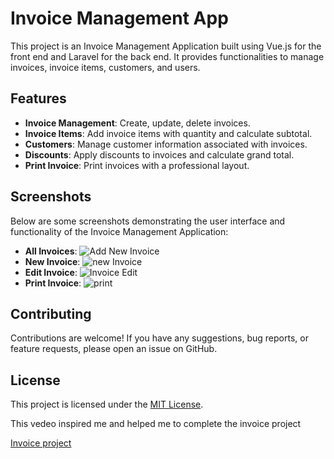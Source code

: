 <h1>Invoice Management App</h1>

<p>This project is an Invoice Management Application built using Vue.js for the front end and Laravel for the back end. It provides functionalities to manage invoices, invoice items, customers, and users.</p>

<h2>Features</h2>

<ul>
  <li><strong>Invoice Management</strong>: Create, update, delete invoices.</li>
  <li><strong>Invoice Items</strong>: Add invoice items with quantity and calculate subtotal.</li>
  <li><strong>Customers</strong>: Manage customer information associated with invoices.</li>
  <li><strong>Discounts</strong>: Apply discounts to invoices and calculate grand total.</li>
  <li><strong>Print Invoice</strong>: Print invoices with a professional layout.</li>
</ul>

<h2>Screenshots</h2>

<p>Below are some screenshots demonstrating the user interface and functionality of the Invoice Management Application:</p>

<ul>
  <li><strong>All Invoices</strong>: <img src="https://github.com/Azzedine-zemmari/InvoiceApp/assets/98091150/6446f119-f83e-48e7-a3de-d95586bc23df" alt="Add New Invoice"></li>
  <li><strong>New Invoice</strong>: <img src="https://github.com/Azzedine-zemmari/InvoiceApp/assets/98091150/2e430ada-e84b-4929-a37e-15151e089682" alt="new Invoice"></li>
  <li><strong>Edit Invoice</strong>: <img src="https://github.com/Azzedine-zemmari/InvoiceApp/assets/98091150/5995631e-c2ae-43e2-aa40-65f9fb4887ae" alt="Invoice Edit"></li>
  <li><strong>Print Invoice</strong>: <img src="https://github.com/Azzedine-zemmari/InvoiceApp/assets/98091150/08015a49-8e9c-41a3-91ee-68d699167939" alt="print"></li>
</ul>

<h2>Contributing</h2>

<p>Contributions are welcome! If you have any suggestions, bug reports, or feature requests, please open an issue on GitHub.</p>

<h2>License</h2>

<p>This project is licensed under the <a href="LICENSE">MIT License</a>.</p>


<p> This vedeo inspired me and helped me to complete the invoice project</p>
<a href="https://www.youtube.com/watch?v=_MZ1B5F2PFc&list=PLaXLjtW0Px1r6M2ODEz2Mcj3MPwSViUYT&index=10">Invoice project</a>
